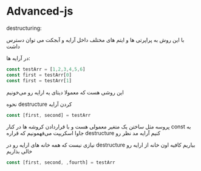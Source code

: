 # Advanced-js

destructuring:

با این روش به پراپرتی ها و ایتم های مختلف داخل آرایه و آبجکت می توان دسترس داشت

در آرایه ها:

```js
const testArr = [1,2,3,4,5,6]
const first = testArr[0]
const first = testArr[1]
```
این روشی هست که معمولا دیتای یه ارایه رو می‌خونیم

نحوه destructure کردن آرایه

```js
const [first, second] = testArr
```

پروسه مثل ساختن یک متغیر معمولی هست و با قراردادن کروشه ها  در کنار const
به جاوا اسکریپت می‌فهمونیم که قراره destructure کنیم آرایه مد نظر رو

نیازی نیست که همه خانه های ارایه رو در destructure بیاریم کافیه اون خانه از ارایه رو خالی بذاریم

```js
const [first, second, ,fourth] = testArr
```
